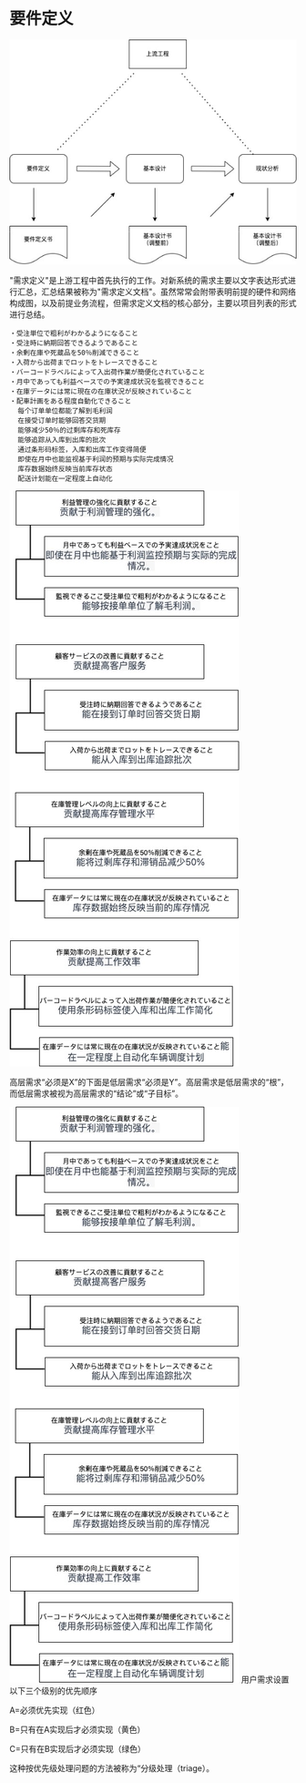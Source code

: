 

# 要件定义


![上流设计工程图](https://github.com/RNCloudService/higher-process/blob/907c253059859cb422012bffd0199d2f7a769598/pic/%E4%B8%8A%E6%B5%81%E8%AE%BE%E8%AE%A1%E6%B5%81%E7%A8%8B%E5%9B%BE.jpg)







"需求定义"是上游工程中首先执行的工作。对新系统的需求主要以文字表达形式进行汇总，汇总结果被称为"需求定义文档"。虽然常常会附带表明前提的硬件和网络构成图，以及前提业务流程，但需求定义文档的核心部分，主要以项目列表的形式进行总结。



```
・受注単位で粗利がわかるようになること
・受注時に納期回答できるようであること
・余剰在庫や死蔵品を50％削減できること
・入荷から出荷までロットをトレースできること
・バーコードラベルによって入出荷作業が簡便化されていること
・月中であっても利益ベースでの予実達成状況を監視できること
・在庫データには常に現在の在庫状況が反映されていること
・配車計画をある程度自動化できること
  每个订单单位都能了解到毛利润
  在接受订单时能够回答交货期
  能够减少50％的过剩库存和死库存
  能够追踪从入库到出库的批次
  通过条形码标签，入库和出库工作变得简便
  即使在月中也能监视基于利润的预期与实际完成情况
  库存数据始终反映当前库存状态
  配送计划能在一定程度上自动化
```



![1](https://github.com/RNCloudService/higher-process/blob/4a5c7aaadb922d9d44071cb78e9be90f7a0c0824/pic/1.jpg)

高层需求“必须是X”的下面是低层需求“必须是Y”。高层需求是低层需求的“根”，而低层需求被视为高层需求的“结论”或“子目标”。

![1](https://github.com/RNCloudService/higher-process/blob/4a5c7aaadb922d9d44071cb78e9be90f7a0c0824/pic/1.jpg)
用户需求设置以下三个级别的优先顺序

A=必须优先实现（红色） 

B=只有在A实现后才必须实现（黄色） 

C=只有在B实现后才必须实现（绿色）

这种按优先级处理问题的方法被称为“分级处理（triage）。

